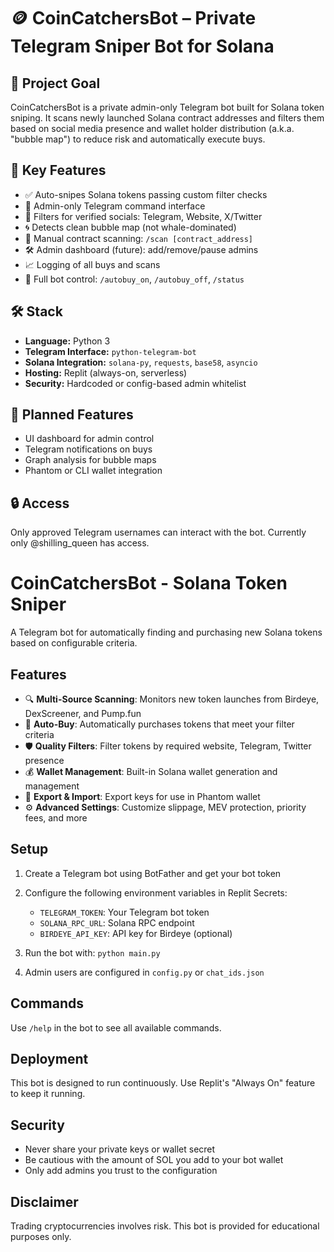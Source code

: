 
# 🪙 CoinCatchersBot – Private Telegram Sniper Bot for Solana

## 🚀 Project Goal
CoinCatchersBot is a private admin-only Telegram bot built for Solana token sniping. It scans newly launched Solana contract addresses and filters them based on social media presence and wallet holder distribution (a.k.a. "bubble map") to reduce risk and automatically execute buys.

## 🔐 Key Features
- ✅ Auto-snipes Solana tokens passing custom filter checks
- 🔐 Admin-only Telegram command interface
- 🧠 Filters for verified socials: Telegram, Website, X/Twitter
- 🌀 Detects clean bubble map (not whale-dominated)
- 🧪 Manual contract scanning: `/scan [contract_address]`
- 🛠️ Admin dashboard (future): add/remove/pause admins
- 📈 Logging of all buys and scans
- 🔁 Full bot control: `/autobuy_on`, `/autobuy_off`, `/status`

## 🛠 Stack
- **Language:** Python 3
- **Telegram Interface:** `python-telegram-bot`
- **Solana Integration:** `solana-py`, `requests`, `base58`, `asyncio`
- **Hosting:** Replit (always-on, serverless)
- **Security:** Hardcoded or config-based admin whitelist

## 🧩 Planned Features
- UI dashboard for admin control
- Telegram notifications on buys
- Graph analysis for bubble maps
- Phantom or CLI wallet integration

## 🔒 Access
Only approved Telegram usernames can interact with the bot. Currently only @shilling_queen has access.
# CoinCatchersBot - Solana Token Sniper

A Telegram bot for automatically finding and purchasing new Solana tokens based on configurable criteria.

## Features

- 🔍 **Multi-Source Scanning**: Monitors new token launches from Birdeye, DexScreener, and Pump.fun
- 🔄 **Auto-Buy**: Automatically purchases tokens that meet your filter criteria
- 🛡️ **Quality Filters**: Filter tokens by required website, Telegram, Twitter presence
- 💰 **Wallet Management**: Built-in Solana wallet generation and management
- 🔑 **Export & Import**: Export keys for use in Phantom wallet
- ⚙️ **Advanced Settings**: Customize slippage, MEV protection, priority fees, and more

## Setup

1. Create a Telegram bot using BotFather and get your bot token
2. Configure the following environment variables in Replit Secrets:
   - `TELEGRAM_TOKEN`: Your Telegram bot token
   - `SOLANA_RPC_URL`: Solana RPC endpoint
   - `BIRDEYE_API_KEY`: API key for Birdeye (optional)
   
3. Run the bot with: `python main.py`
4. Admin users are configured in `config.py` or `chat_ids.json`

## Commands

Use `/help` in the bot to see all available commands.

## Deployment

This bot is designed to run continuously. Use Replit's "Always On" feature to keep it running.

## Security

- Never share your private keys or wallet secret
- Be cautious with the amount of SOL you add to your bot wallet
- Only add admins you trust to the configuration

## Disclaimer

Trading cryptocurrencies involves risk. This bot is provided for educational purposes only.
